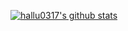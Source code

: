 [![hallu0317's github stats](https://github-readme-stats.vercel.app/api/top-langs/?username=hallu0317&show_icons=true&hide_border=true&title_color=004386&icon_color=004386&layout=compact)](https://github.com/hallu0317)
